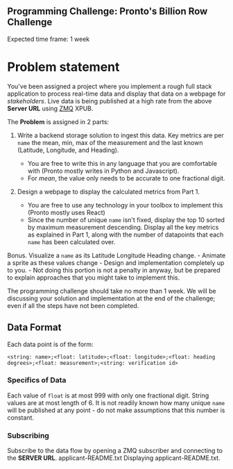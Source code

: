 Programming Challenge: Pronto's Billion Row Challenge
---
Expected time frame: 1 week

# Problem statement

You've been assigned a project where you implement a rough full stack application to process real-time data and display that data on a webpage for *stakeholders*.
Live data is being published at a high rate from the above **Server URL** using [ZMQ](https://zeromq.org/) XPUB.

The **Problem** is assigned in 2 parts:

1. Write a backend storage solution to ingest this data. Key metrics are per `name` the mean, min, max of the measurement and the last known (Latitude, Longitude, and Heading).
    - You are free to write this in any language that you are comfortable with (Pronto mostly writes in Python and Javascript).
    - For *mean*, the value only needs to be accurate to one fractional digit.

2. Design a webpage to display the calculated metrics from Part 1.
    - You are free to use any technology in your toolbox to implement this (Pronto mostly uses React)
    - Since the number of unique `name` isn't fixed, display the top 10 sorted by maximum measurement descending. Display all the key metrics as explained in Part 1, along with the number of datapoints that each `name` has been calculated over.

Bonus. Visualize a `name` as its Latitude Longitude Heading change.
    - Animate a sprite as these values change
    - Design and implementation completely up to you.
    - Not doing this portion is not a penalty in anyway, but be prepared to explain approaches that you might take to implement this.

The programming challenge should take no more than 1 week. We will be discussing your solution and implementation at the end of the challenge; even if all the steps have not been completed.

## Data Format

Each data point is of the form:
```
<string: name>;<float: latitude>;<float: longitude>;<float: heading degrees>;<float: measurement>;<string: verification id>
```

### Specifics of Data

Each value of `float` is at most 999 with only one fractional digit. String values are at most length of 6. It is not readily known how many unique `name` will be published at any point - do not make assumptions that this number is constant.

### Subscribing

Subscribe to the data flow by opening a ZMQ subscriber and connecting to the **SERVER URL**.
applicant-README.txt
Displaying applicant-README.txt.